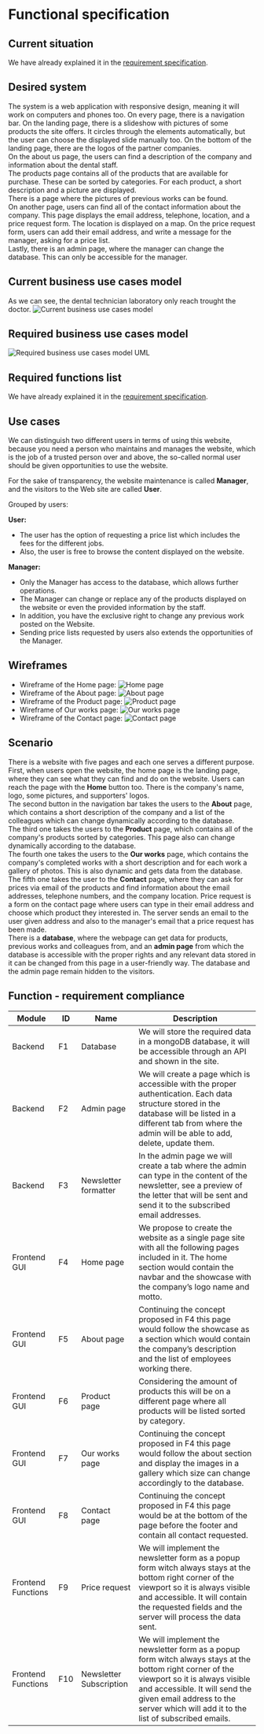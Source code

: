 # Functional specification 
## Current situation
We have already explained it in the [requirement specification](Requirement%20specification.md#current-situation).
## Desired system 
The system is a web application with responsive design, meaning it will work on computers and phones too. On every page, there is a navigation bar. On the landing page, there is a slideshow with pictures of some products the site offers. It circles through the elements automatically, but the user can choose the displayed slide manually too. On the bottom of the landing page, there are the logos of the partner companies.  
On the about us page, the users can find a description of the company and information about the dental staff.  
The products page contains all of the products that are available for purchase. These can be sorted by categories. For each product, a short description and a picture are displayed.  
There is a page where the pictures of previous works can be found.  
On another page, users can find all of the contact information about the company. This page displays the email address, telephone, location, and a price request form. The location is displayed on a map. On the price request form, users can add their email address, and write a message for the manager, asking for a price list.  
Lastly, there is an admin page, where the manager can change the database. This can only be accessible for the manager.  
## Current business use cases model
As we can see, the dental technician laboratory only reach trought the doctor.
![Current business use cases model](https://github.com/afplabor2019/asd123/blob/master/DentalWebsiteProject/Images/func_spec_CurrentBusinessModell.png)
## Required business use cases model 
![Required business use cases model UML](https://github.com/afplabor2019/asd123/blob/master/DentalWebsiteProject/Images/funcSpecRequiredUML.png)
## Required functions list
We have already explained it in the [requirement specification](Requirement%20specification.md#required-functions-list).
## Use cases
We can distinguish two different users in terms of using this website,
because you need a person who maintains and manages the website, which is the job of a trusted person over
and above, the so-called normal user should be given opportunities to use the website.

For the sake of transparency, the website maintenance is called <b>Manager</b>, and the visitors to the Web site are called <b>User</b>.

Grouped by users:

<b>User:</b>

<ul>
  <li>The user has the option of requesting a price list which includes the fees for the different jobs.</li>
  <li>Also, the user is free to browse the content displayed on the website.</li>
</ul>

<b>Manager:</b>

<ul>
<li>Only the Manager has access to the database, which allows further operations.</li>
<li>The Manager can change or replace any of the products displayed on the website or even the provided information by the staff.</li>
<li>In addition, you have the exclusive right to change any previous work posted on the Website.</li>
<li>Sending price lists requested by users also extends the opportunities of the Manager.</li>
</ul>

## Wireframes
+ Wireframe of the Home page:
![Home page](https://github.com/afplabor2019/asd123/blob/master/DentalWebsiteProject/Images/Wf_Home.png)
+ Wireframe of the About page:
![About page](https://github.com/afplabor2019/asd123/blob/master/DentalWebsiteProject/Images/Wf_About.png)
+ Wireframe of the Product page:
![Product page](https://github.com/afplabor2019/asd123/blob/master/DentalWebsiteProject/Images/Wf_Product.png)
+ Wireframe of Our works page:
![Our works page](https://github.com/afplabor2019/asd123/blob/master/DentalWebsiteProject/Images/Wf_Our_works.png)
+ Wireframe of the Contact page:
![Contact page](https://github.com/afplabor2019/asd123/blob/master/DentalWebsiteProject/Images/Wf_Contact.png)
## Scenario
There is a website with five pages and each one serves a different purpose.  
First, when users open the website, the home page is the landing page, where they can see what they can find and do on the website. Users can reach the page with the <b>Home</b> button too. There is the company's name, logo, some pictures, and supporters' logos.  
The second button in the navigation bar takes the users to the <b>About</b> page, which contains a short description of the company and a list of the colleagues which can change dynamically according to the database.  
The third one takes the users to the <b>Product</b> page, which contains all of the company's products sorted by categories. This page also can change dynamically according to the database.  
The fourth one takes the users to the <b>Our works</b> page, which contains the company's completed works with a short description and for each work a gallery of photos. This is also dynamic and gets data from the database.  
The fifth one takes the user to the <b>Contact</b> page, where they can ask for prices via email of the products and find information about the email addresses, telephone numbers, and the company location. Price request is a form on the contact page where users can type in their email address and choose which product they interested in. The server sends an email to the user given address and also to the manager's email that a price request has been made.  
There is a <b>database</b>, where the webpage can get data for products, previous works and colleagues from, and an <b>admin page</b> from which the database is accessible with the proper rights and any relevant data stored in it can be changed from this page in a user-friendly way. The database and the admin page remain hidden to the visitors.  

## Function - requirement compliance
|    Module                  |    ID     |    Name                         |    Description                                                                                                                                                                                                                                                                   |
|----------------------------|-----------|---------------------------------|----------------------------------------------------------------------------------------------------------------------------------------------------------------------------------------------------------------------------------------------------------------------------------|
|    Backend                 |    F1     |    Database                     |    We will store   the required data in a mongoDB database, it will be accessible through an API   and shown in the site.                                                                                                                                                        |
|    Backend                 |    F2     |    Admin page                   |    We will create a   page which is accessible with the proper authentication. Each data structure   stored in the database will be listed in a different tab from where the admin   will be able to add, delete, update them.                                                   |
|    Backend                 |    F3     |    Newsletter   formatter       |    In the admin   page we will create a tab where the admin can type in the content of the   newsletter, see a preview of the letter that will be sent and send it to the   subscribed email addresses.                                                                          |
|    Frontend GUI            |    F4     |    Home page                    |    We propose to   create the website as a single page site with all the following pages included   in it. The home section would contain the navbar and the showcase with the   company’s logo name and motto.                                                                  |
|    Frontend GUI            |    F5     |    About page                   |    Continuing the   concept proposed in F4 this page would follow the showcase as a section which   would contain the company’s description and the list of employees working   there.                                                                                           |
|    Frontend GUI            |    F6     |    Product page                 |    Considering the amount   of products this will be on a different page where all products will be   listed sorted by category.                                                                                                                                                 |
|    Frontend GUI            |    F7     |    Our works page               |    Continuing the   concept proposed in F4 this page would follow the about section and display   the images in a gallery which size can change accordingly to the database.                                                                                                     |
|    Frontend GUI            |    F8     |    Contact page                 |    Continuing the   concept proposed in F4 this page would be at the bottom of the page before   the footer and contain all contact requested.                                                                                                                                   |
|    Frontend   Functions    |    F9     |    Price request                |    We will implement   the newsletter form as a popup form witch always stays at the bottom right   corner of the viewport so it is always visible and accessible. It will   contain the requested fields and the server will process the data sent.                             |
|    Frontend   Functions    |    F10    |    Newsletter   Subscription    |    We will implement   the newsletter form as a popup form witch always stays at the bottom right   corner of the viewport so it is always visible and accessible. It will send   the given email address to the server which will add it to the list of subscribed   emails.    |
